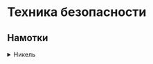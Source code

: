 # Техника безопасности

## Намотки
<details> 
  <summary> Никель </summary>
  * __только для режима ТК__  
  * имеет очень низкое удельное сопротивление  
    * способен взорвать мехмод (т.к. имеет очень малое сопротивление)  
    * сложно использовать двойной коил  
  * оксидная пленка    
    * в режиме ТК не образует оксидной пленки  
    * не нужен прожиг  
    * невозможно использовать twist'ы, косички и другие многожилые коилы
    * при сильном нагреве (без ТК) образует токсичную оксидную пленку
</details>  

